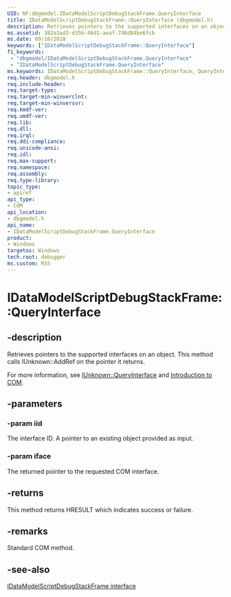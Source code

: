 ```yaml
---
UID: NF:dbgmodel.IDataModelScriptDebugStackFrame.QueryInterface
title: IDataModelScriptDebugStackFrame::QueryInterface (dbgmodel.h)
description: Retrieves pointers to the supported interfaces on an object. This method calls IUnknown::AddRef on the pointer it returns. 
ms.assetid: 382a3ad3-d35b-46d1-aeaf-746d84be6fcb
ms.date: 09/10/2018
keywords: ["IDataModelScriptDebugStackFrame::QueryInterface"]
f1_keywords:
 - "dbgmodel/IDataModelScriptDebugStackFrame.QueryInterface"
 - "IDataModelScriptDebugStackFrame.QueryInterface"
ms.keywords: IDataModelScriptDebugStackFrame::QueryInterface, QueryInterface, IDataModelScriptDebugStackFrame.QueryInterface, IDataModelScriptDebugStackFrame::QueryInterface, IDataModelScriptDebugStackFrame.QueryInterface
req.header: dbgmodel.h
req.include-header:
req.target-type:
req.target-min-winverclnt:
req.target-min-winversvr:
req.kmdf-ver:
req.umdf-ver:
req.lib:
req.dll:
req.irql: 
req.ddi-compliance:
req.unicode-ansi:
req.idl:
req.max-support:
req.namespace:
req.assembly:
req.type-library: 
topic_type: 
- apiref
api_type: 
- COM
api_location: 
- dbgmodel.h
api_name: 
- IDataModelScriptDebugStackFrame.QueryInterface
product:
- Windows
targetos: Windows
tech.root: debugger
ms.custom: RS5
---
```


# IDataModelScriptDebugStackFrame::QueryInterface


## -description

Retrieves pointers to the supported interfaces on an object. This method calls IUnknown::AddRef on the pointer it returns. 

For more information, see [IUnknown::QueryInterface](https://docs.microsoft.com/windows/desktop/api/Unknwn/nf-unknwn-iunknown-queryinterface(refiid_void)) and [Introduction to COM](https://docs.microsoft.com/cpp/atl/introduction-to-com).


## -parameters

### -param iid
The interface ID. A pointer to an existing object provided as input. 

### -param iface
The returned pointer to the requested COM interface. 


## -returns
This method returns HRESULT which indicates success or failure.

## -remarks

Standard COM method.



## -see-also
[IDataModelScriptDebugStackFrame interface](nn-dbgmodel-idatamodelscriptdebugstackframe.md)
